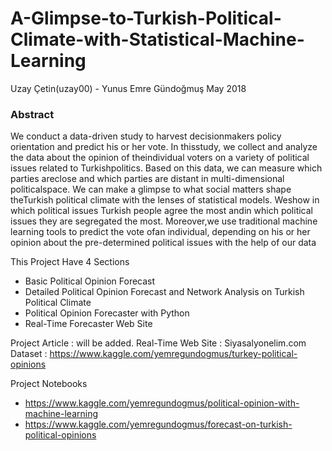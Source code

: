 # A-Glimpse-to-Turkish-Political-Climate-with-Statistical-Machine-Learning

Uzay Çetin(uzay00) - Yunus Emre Gündoğmuş May 2018

### Abstract
We conduct a data-driven study to harvest decisionmakers policy orientation and predict his or her vote. In thisstudy, we collect and analyze the data about the opinion of theindividual voters on a variety of political issues related to Turkishpolitics. Based on this data, we can measure which parties areclose and which parties are distant in multi-dimensional politicalspace. We can make a glimpse to what social matters shape theTurkish political climate with the lenses of statistical models. Weshow in which political issues Turkish people agree the most andin which political issues they are segregated the most. Moreover,we use traditional machine learning tools to predict the vote ofan individual, depending on his or her opinion about the pre-determined political issues with the help of our data

This Project Have 4 Sections
* Basic Political Opinion Forecast
* Detailed Political Opinion Forecast and Network Analysis on Turkish Political Climate
* Political Opinion Forecaster with Python
* Real-Time Forecaster Web Site

Project Article : will be added.
Real-Time Web Site : Siyasalyonelim.com
Dataset : https://www.kaggle.com/yemregundogmus/turkey-political-opinions

Project Notebooks 
* https://www.kaggle.com/yemregundogmus/political-opinion-with-machine-learning
* https://www.kaggle.com/yemregundogmus/forecast-on-turkish-political-opinions 
